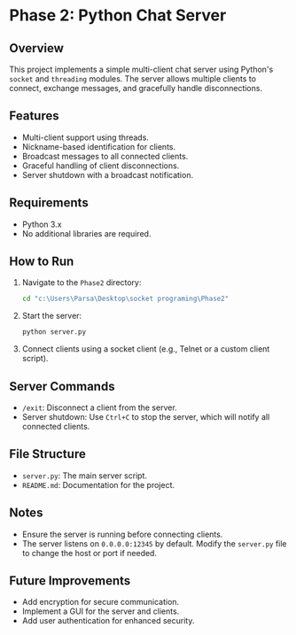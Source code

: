 # Phase 2: Python Chat Server

## Overview
This project implements a simple multi-client chat server using Python's `socket` and `threading` modules. The server allows multiple clients to connect, exchange messages, and gracefully handle disconnections.

## Features
- Multi-client support using threads.
- Nickname-based identification for clients.
- Broadcast messages to all connected clients.
- Graceful handling of client disconnections.
- Server shutdown with a broadcast notification.

## Requirements
- Python 3.x
- No additional libraries are required.

## How to Run
1. Navigate to the `Phase2` directory:
   ```bash
   cd "c:\Users\Parsa\Desktop\socket programing\Phase2"
   ```
2. Start the server:
   ```bash
   python server.py
   ```
3. Connect clients using a socket client (e.g., Telnet or a custom client script).

## Server Commands
- `/exit`: Disconnect a client from the server.
- Server shutdown: Use `Ctrl+C` to stop the server, which will notify all connected clients.

## File Structure
- `server.py`: The main server script.
- `README.md`: Documentation for the project.

## Notes
- Ensure the server is running before connecting clients.
- The server listens on `0.0.0.0:12345` by default. Modify the `server.py` file to change the host or port if needed.

## Future Improvements
- Add encryption for secure communication.
- Implement a GUI for the server and clients.
- Add user authentication for enhanced security.